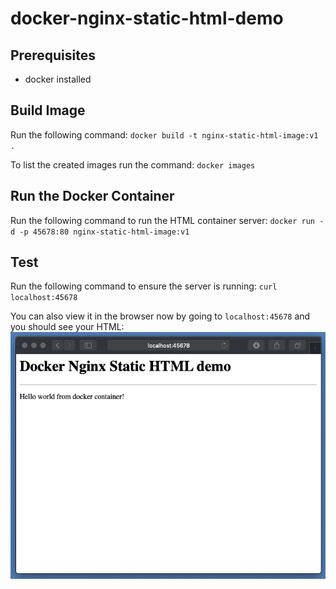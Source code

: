 # docker-nginx-static-html-demo

## Prerequisites 

- docker installed 

## Build Image

Run the following command:
`docker build -t nginx-static-html-image:v1 .`

To list the created images run the command:
`docker images`

## Run the Docker Container

Run the following command to run the HTML container server:
`docker run -d -p 45678:80 nginx-static-html-image:v1`


## Test

Run the following command to ensure the server is running:
`curl localhost:45678`

You can also view it in the browser now by going to `localhost:45678` and you should see your HTML:
![docker-nginx-static-html-demo-image](images/docker-nginx-static-html-demo-image.png?raw=true "Browser Shreenshot")
